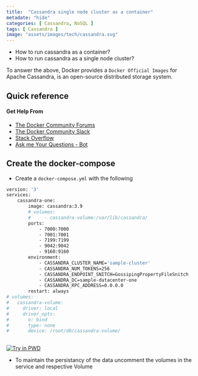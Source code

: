 ```yaml
---
title:  "Cassandra single node cluster as a container"
metadate: "hide"
categories: [ Cassandra, NoSQL ]
tags: [ Cassandra ]
image: "assets/images/tech/cassandra.svg"
---
```



- How to run cassandra as a container?
- How to run cassandra as a single node cluster?

To answer the above, Docker provides a `Docker Official Images` for Apache Cassandra, is an open-source distributed storage system.

## Quick reference 

#### Get Help From

- [The Docker Community Forums](https://forums.docker.com/)
- [The Docker Community Slack](http://dockr.ly/slack)
- [Stack Overflow](https://stackoverflow.com/search?tab=newest&q=docker)
- [Ask me Your Questions - Bot](https://jinnabalu.github.io/resume/)

## Create the docker-compose

- Create a `docker-compose.yml` with the following

```bash
version: '3'
services:
    cassandra-one:
        image: cassandra:3.9
        # volumes:
        #     - cassandra-volume:/var/lib/cassandra/
        ports:
            - 7000:7000
            - 7001:7001
            - 7199:7199
            - 9042:9042
            - 9160:9160
        environment:
            - CASSANDRA_CLUSTER_NAME='sample-cluster'
            - CASSANDRA_NUM_TOKENS=256
            - CASSANDRA_ENDPOINT_SNITCH=GossipingPropertyFileSnitch
            - CASSANDRA_DC=sample-datacenter-one
            - CASSANDRA_RPC_ADDRESS=0.0.0.0
        restart: always
# volumes:
#   cassandra-volume:
#     driver: local
#     driver_opts:
#       o: bind
#       type: none
#       device: /root/db/cassandra-volume/
    
```

[![Try in PWD](https://cdn.rawgit.com/play-with-docker/stacks/cff22438/assets/images/button.png)](http://play-with-docker.com?stack=https://raw.githubusercontent.com/JinnaBalu/cassandra/master/single-node-cluster/cassandra.yml)

- To maintain the persistancy of the data uncomment the volumes in the service and respective Volume 
